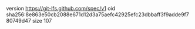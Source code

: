 version https://git-lfs.github.com/spec/v1
oid sha256:8e863e50cb2088e671d12d3a75aefc42925efc23dbbaff3f9adde9f780749d47
size 107
